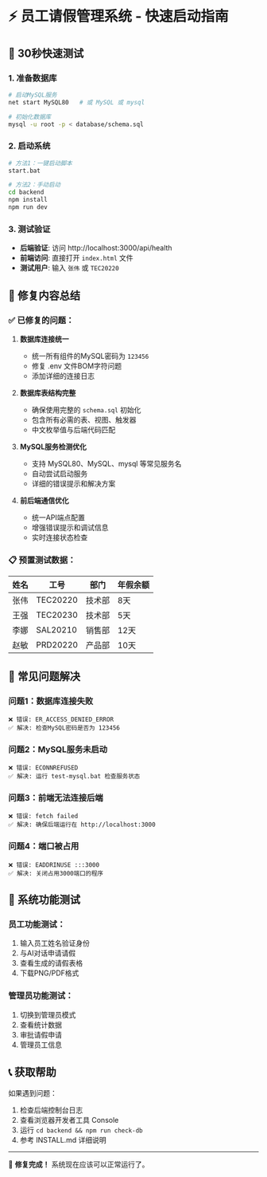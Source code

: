 # ⚡ 员工请假管理系统 - 快速启动指南

## 🎯 30秒快速测试

### 1. 准备数据库
```bash
# 启动MySQL服务
net start MySQL80   # 或 MySQL 或 mysql

# 初始化数据库
mysql -u root -p < database/schema.sql
```

### 2. 启动系统
```bash
# 方法1：一键启动脚本
start.bat

# 方法2：手动启动
cd backend
npm install
npm run dev
```

### 3. 测试验证
- **后端验证**: 访问 http://localhost:3000/api/health
- **前端访问**: 直接打开 `index.html` 文件
- **测试用户**: 输入 `张伟` 或 `TEC20220`

## 🔧 修复内容总结

### ✅ 已修复的问题：

1. **数据库连接统一**
   - 统一所有组件的MySQL密码为 `123456`
   - 修复 .env 文件BOM字符问题
   - 添加详细的连接日志

2. **数据库表结构完整**
   - 确保使用完整的 `schema.sql` 初始化
   - 包含所有必需的表、视图、触发器
   - 中文枚举值与后端代码匹配

3. **MySQL服务检测优化**
   - 支持 MySQL80、MySQL、mysql 等常见服务名
   - 自动尝试启动服务
   - 详细的错误提示和解决方案

4. **前后端通信优化**
   - 统一API端点配置
   - 增强错误提示和调试信息
   - 实时连接状态检查

### 📋 预置测试数据：

| 姓名 | 工号 | 部门 | 年假余额 |
|------|------|------|----------|
| 张伟 | TEC20220 | 技术部 | 8天 |
| 王强 | TEC20230 | 技术部 | 5天 |
| 李娜 | SAL20210 | 销售部 | 12天 |
| 赵敏 | PRD20220 | 产品部 | 10天 |

## 🚨 常见问题解决

### 问题1：数据库连接失败
```
❌ 错误: ER_ACCESS_DENIED_ERROR
✅ 解决: 检查MySQL密码是否为 123456
```

### 问题2：MySQL服务未启动
```
❌ 错误: ECONNREFUSED
✅ 解决: 运行 test-mysql.bat 检查服务状态
```

### 问题3：前端无法连接后端
```
❌ 错误: fetch failed
✅ 解决: 确保后端运行在 http://localhost:3000
```

### 问题4：端口被占用
```
❌ 错误: EADDRINUSE :::3000
✅ 解决: 关闭占用3000端口的程序
```

## 🎉 系统功能测试

### 员工功能测试：
1. 输入员工姓名验证身份
2. 与AI对话申请请假
3. 查看生成的请假表格
4. 下载PNG/PDF格式

### 管理员功能测试：
1. 切换到管理员模式
2. 查看统计数据
3. 审批请假申请
4. 管理员工信息

## 📞 获取帮助

如果遇到问题：
1. 检查后端控制台日志
2. 查看浏览器开发者工具 Console
3. 运行 `cd backend && npm run check-db`
4. 参考 INSTALL.md 详细说明

---
🎯 **修复完成！** 系统现在应该可以正常运行了。
